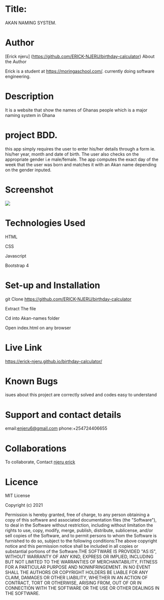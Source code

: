 # Title:
AKAN NAMING SYSTEM.


# Author
[Erick njeru] (https://github.com/ERICK-NJERU/birthday-calculator)
About the Author

Erick is a student at https://moringaschool.com/. currently doing software engineering.



# Description
It is a website that show the names of Ghanas people which is a major naming system in Ghana

# project BDD.
this app simply requires the user to enter his/her details through a form ie. his/her year, month and date of birth. The user also checks on the appropriate gender i.e male/female. The app computes the exact day of the week that the user was born and matches it with an Akan name depending on the gender inputed. 

# Screenshot
<image src="screenshot.png" width="#">
  
# Technologies Used
HTML

CSS

Javascript

Bootstrap 4

# Set-up and Installation
git Clone https://github.com/ERICK-NJERU/birthday-calculator

Extract The file

Cd into Akan-names folder

Open index.html on any browser

# Live Link
 https://erick-njeru.github.io/birthday-calculator/

# Known Bugs
isues about this project are correctly solved and codes easy to understand


# Support and contact details
email:enjeru6@gmail.com
phone:+254724406655

# Collaborations
To collaborate, Contact [njeru erick](enjeru6@gmail.com)

# Licence

MIT License

​Copyright (c) 2021

​Permission is hereby granted, free of charge, to any person obtaining a copy of this software and associated documentation files (the "Software"), to deal in the Software without restriction, including without limitation the rights to use, copy, modify, merge, publish, distribute, sublicense, and/or sell copies of the Software, and to permit persons to whom the Software is furnished to do so, subject to the following conditions:​The above copyright notice and this permission notice shall be included in all copies or substantial portions of the Software.​THE SOFTWARE IS PROVIDED "AS IS", WITHOUT WARRANTY OF ANY KIND, EXPRESS OR IMPLIED, INCLUDING BUT NOT LIMITED TO THE WARRANTIES OF MERCHANTABILITY, FITNESS FOR A PARTICULAR PURPOSE AND NONINFRINGEMENT. IN NO EVENT SHALL THE AUTHORS OR COPYRIGHT HOLDERS BE LIABLE FOR ANY CLAIM, DAMAGES OR OTHER LIABILITY, WHETHER IN AN ACTION OF CONTRACT, TORT OR OTHERWISE, ARISING FROM, OUT OF OR IN CONNECTION WITH THE SOFTWARE OR THE USE OR OTHER DEALINGS IN THE SOFTWARE.
